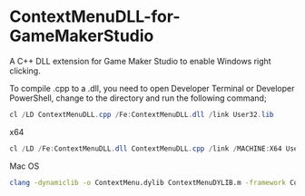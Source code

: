 # ContextMenuDLL-for-GameMakerStudio
A C++ DLL extension for Game Maker Studio to enable Windows right clicking.

To compile .cpp to a .dll, you need to open Developer Terminal or Developer PowerShell, change to the directory and run the following command;

```ps1
cl /LD ContextMenuDLL.cpp /Fe:ContextMenuDLL.dll /link User32.lib
```

x64
```ps1
cl /LD /Fe:ContextMenuDLL.dll ContextMenuDLL.cpp /link /MACHINE:X64 User32.lib
```  



Mac OS 
```bash
clang -dynamiclib -o ContextMenu.dylib ContextMenuDYLIB.m -framework Cocoa
```